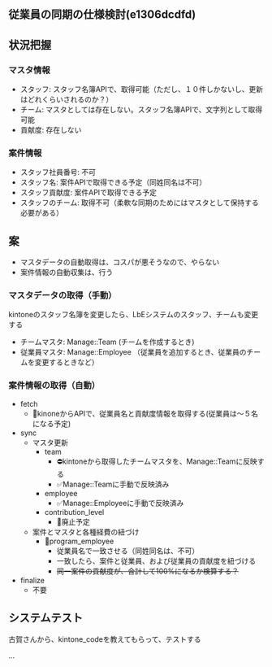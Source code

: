 従業員の同期の仕様検討(e1306dcdfd)
---

## 状況把握
### マスタ情報
- スタッフ: スタッフ名簿APIで、取得可能（ただし、１０件しかないし、更新はどれくらいされるのか？）
- チーム: マスタとしては存在しない。スタッフ名簿APIで、文字列として取得可能
- 貢献度: 存在しない
### 案件情報
- スタッフ社員番号: 不可
- スタッフ名: 案件APIで取得できる予定（同姓同名は不可）
- スタッフ貢献度: 案件APIで取得できる予定
- スタッフのチーム: 取得不可（柔軟な同期のためにはマスタとして保持する必要がある）

## 案
- マスタデータの自動取得は、コスパが悪そうなので、やらない
- 案件情報の自動収集は、行う

### マスタデータの取得（手動）
kintoneのスタッフ名簿を変更したら、LbEシステムのスタッフ、チームも変更する
- チームマスタ: Manage::Team (チームを作成するとき)
- 従業員マスタ: Manage::Employee （従業員を追加するとき、従業員のチームを変更するときなど）

### 案件情報の取得（自動）
- fetch
  - 📌kinoneからAPIで、従業員名と貢献度情報を取得する(従業員は〜５名になる予定)
- sync
  - マスタ更新
    - team
      - ⛔️kintoneから取得したチームマスタを、Manage::Teamに反映する
      - ✅Manage::Teamに手動で反映済み
    - employee
      - ✅Manage::Employeeに手動で反映済み
    - contribution_level
      - 📌廃止予定
  - 案件とマスタと各種経費の紐づけ
    - 📌program_employee
      - 従業員名で一致させる（同姓同名は、不可）
      - 一致したら、案件と従業員、および従業員の貢献度を紐づける
      - ~~同一案件の貢献度が、合計して100%になるか検算する？~~
- finalize
  - 不要


## システムテスト
古賀さんから、kintone_codeを教えてもらって、テストする

...

